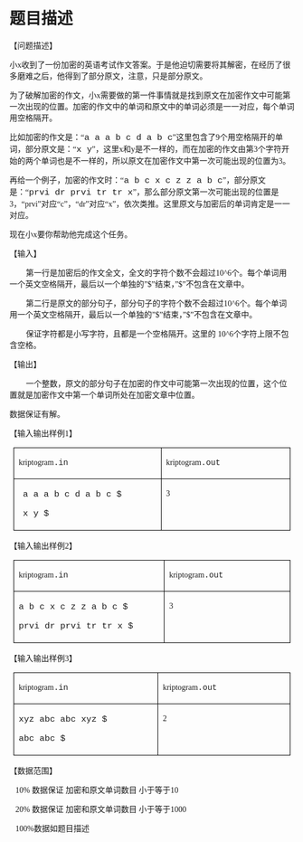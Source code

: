 # 题目描述


<p>
	<span style="font-size:10.5000pt;font-family:&#39;宋体&#39;;">【问题描述】</span><span style="font-size:10.5000pt;font-family:&#39;宋体&#39;;"></span> 
</p>
<p>
	<span style="font-size:10.5000pt;font-family:&#39;宋体&#39;;"> </span><span style="font-size:10.5000pt;font-family:&#39;宋体&#39;;">小<span>x</span><span>收到了一份加密的英语考试作文答案。于是他迫切需要将其解密，在经历了很多磨难之后，他得到了部分原文，注意，只是部分原文。</span></span><span style="font-size:10.5000pt;font-family:&#39;宋体&#39;;"></span> 
</p>
<p>
	<span style="font-size:10.5000pt;font-family:&#39;宋体&#39;;"> </span><span style="font-size:10.5000pt;font-family:&#39;宋体&#39;;">为了破解加密的作文，小<span>x</span><span>需要做的第一件事情就是找到原文在加密作文中可能第一次出现的位置。加密的作文中的单词和原文中的单词必须是一一对应，每个单词用空格隔开。</span></span><span style="font-size:10.5000pt;font-family:&#39;宋体&#39;;"></span> 
</p>
<p>
	<span style="font-size:10.5000pt;font-family:&#39;宋体&#39;;"> </span><span style="font-size:10.5000pt;font-family:&#39;宋体&#39;;">比如加密的作文是：“</span><span style="font-size:11.5000pt;font-family:&#39;Courier New&#39;;">a</span><span style="font-size:11.5000pt;font-family:&#39;Courier New&#39;;"> </span><span style="font-size:11.5000pt;font-family:&#39;Courier New&#39;;">a a b c d a b c</span><span style="font-size:10.5000pt;font-family:&#39;宋体&#39;;">”这里包含了<span>9</span><span>个用空格隔开的单词，部分原文是：“</span></span><span style="font-size:11.5000pt;font-family:&#39;Courier New&#39;;">x</span><span style="font-size:11.5000pt;font-family:&#39;Courier New&#39;;"> </span><span style="font-size:11.5000pt;font-family:&#39;Courier New&#39;;">y</span><span style="font-size:10.5000pt;font-family:&#39;宋体&#39;;">”，这里<span>x</span><span>和</span><span>y</span><span>是不一样的，而在加密的作文由第</span><span>3</span><span>个字符开始的两个单词也是不一样的，所以原文在加密作文中第一次可能出现的位置为</span><span>3</span><span>。</span></span><span style="font-size:10.5000pt;font-family:&#39;宋体&#39;;"></span> 
</p>
<p>
	<span style="font-size:10.5000pt;font-family:&#39;宋体&#39;;"> </span><span style="font-size:10.5000pt;font-family:&#39;宋体&#39;;">再给一个例子，加密的作文时：“</span><span style="font-size:11.5000pt;font-family:&#39;Courier New&#39;;">a</span><span style="font-size:11.5000pt;font-family:&#39;Courier New&#39;;"> </span><span style="font-size:11.5000pt;font-family:&#39;Courier New&#39;;">b c x c z z a b c</span><span style="font-size:10.5000pt;font-family:&#39;宋体&#39;;">”，部分原文是：“</span><span style="font-size:11.5000pt;font-family:&#39;Courier New&#39;;">pr</span><span style="font-size:11.5000pt;font-family:&#39;Courier New&#39;;">v</span><span style="font-size:11.5000pt;font-family:&#39;Courier New&#39;;">i </span><span style="font-size:11.5000pt;font-family:&#39;Courier New&#39;;">d</span><span style="font-size:11.5000pt;font-family:&#39;Courier New&#39;;">r </span><span style="font-size:11.5000pt;font-family:&#39;Courier New&#39;;">p</span><span style="font-size:11.5000pt;font-family:&#39;Courier New&#39;;">r</span><span style="font-size:11.5000pt;font-family:&#39;Courier New&#39;;">v</span><span style="font-size:11.5000pt;font-family:&#39;Courier New&#39;;">i </span><span style="font-size:11.5000pt;font-family:&#39;Courier New&#39;;">t</span><span style="font-size:11.5000pt;font-family:&#39;Courier New&#39;;">r </span><span style="font-size:11.5000pt;font-family:&#39;Courier New&#39;;">t</span><span style="font-size:11.5000pt;font-family:&#39;Courier New&#39;;">r</span><span style="font-size:11.5000pt;font-family:&#39;Courier New&#39;;"> </span><span style="font-size:11.5000pt;font-family:&#39;Courier New&#39;;">x</span><span style="font-size:10.5000pt;font-family:&#39;宋体&#39;;">”，那么部分原文第一次可能出现的位置是<span>3</span><span>，“</span><span>prvi</span><span>”对应“</span><span>c</span><span>”，“</span><span>dr</span><span>”对应“</span><span>x</span><span>”，依次类推。这里原文与加密后的单词肯定是一一对应。</span></span><span style="font-size:10.5000pt;font-family:&#39;宋体&#39;;"></span> 
</p>
<p>
	<span style="font-size:10.5000pt;font-family:&#39;宋体&#39;;"> </span><span style="font-size:10.5000pt;font-family:&#39;宋体&#39;;">现在小<span>x</span><span>要你帮助他完成这个任务。</span></span><span style="font-size:10.5000pt;font-family:&#39;宋体&#39;;"></span> 
</p>
<p>
	<span style="font-size:10.5000pt;font-family:&#39;宋体&#39;;">【输入】</span><span style="font-size:10.5000pt;font-family:&#39;宋体&#39;;"></span> 
</p>
<p style="text-indent:21.7500pt;">
	<span style="font-size:10.5000pt;font-family:&#39;宋体&#39;;">第一行是加密后的作文全文，全文的字符个数不会超过<span>10^6</span><span>个。每个单词用一个英文空格隔开，最后以一个单独的</span></span><span style="font-size:10.5000pt;font-family:&#39;Times New Roman&#39;;">”</span><span style="font-size:10.5000pt;font-family:&#39;宋体&#39;;">$</span><span style="font-size:10.5000pt;font-family:&#39;Times New Roman&#39;;">”</span><span style="font-size:10.5000pt;font-family:&#39;宋体&#39;;">结束，</span><span style="font-size:10.5000pt;font-family:&#39;Times New Roman&#39;;">”</span><span style="font-size:10.5000pt;font-family:&#39;宋体&#39;;">$</span><span style="font-size:10.5000pt;font-family:&#39;Times New Roman&#39;;">”</span><span style="font-size:10.5000pt;font-family:&#39;宋体&#39;;">不包含在文章中。</span><span style="font-size:10.5000pt;font-family:&#39;宋体&#39;;"></span> 
</p>
<p style="text-indent:21.7500pt;">
	<span style="font-size:10.5000pt;font-family:&#39;宋体&#39;;">第二行是原文的部分句子，部分句子的字符个数不会超过<span>10^6</span><span>个。每个单词用一个英文空格隔开，最后以一个单独的</span></span><span style="font-size:10.5000pt;font-family:&#39;Times New Roman&#39;;">”</span><span style="font-size:10.5000pt;font-family:&#39;宋体&#39;;">$</span><span style="font-size:10.5000pt;font-family:&#39;Times New Roman&#39;;">”</span><span style="font-size:10.5000pt;font-family:&#39;宋体&#39;;">结束，</span><span style="font-size:10.5000pt;font-family:&#39;Times New Roman&#39;;">”</span><span style="font-size:10.5000pt;font-family:&#39;宋体&#39;;">$</span><span style="font-size:10.5000pt;font-family:&#39;Times New Roman&#39;;">”</span><span style="font-size:10.5000pt;font-family:&#39;宋体&#39;;">不包含在文章中。</span><span style="font-size:10.5000pt;font-family:&#39;宋体&#39;;"></span> 
</p>
<p style="text-indent:21.7500pt;">
	<span style="font-size:10.5000pt;font-family:&#39;宋体&#39;;">保证字符都是小写字符，且都是一个空格隔开。这里的 <span>10^6</span><span>个字符上限不包含空格。</span></span><span style="font-size:10.5000pt;font-family:&#39;宋体&#39;;"></span> 
</p>
<p>
	<span style="font-size:10.5000pt;font-family:&#39;宋体&#39;;">【输出】</span><span style="font-size:10.5000pt;font-family:&#39;宋体&#39;;"></span> 
</p>
<p style="text-indent:21.7500pt;">
	<span style="font-size:10.5000pt;font-family:&#39;宋体&#39;;">一个整数，原文的部分句子在加密的作文中可能第一次出现的位置，这个位置就是加密作文中第一个单词所处在加密文章中位置。</span><span style="font-size:10.5000pt;font-family:&#39;宋体&#39;;"></span> 
</p>
<p>
	<span style="font-size:10.5000pt;font-family:&#39;宋体&#39;;"> </span><span style="font-size:10.5000pt;font-family:&#39;宋体&#39;;">数据保证有解。</span><span style="font-size:10.5000pt;font-family:&#39;宋体&#39;;"></span> 
</p>
<p>
	<span style="font-size:10.5000pt;font-family:&#39;宋体&#39;;">【输入输出样例<span>1</span><span>】</span></span><span style="font-size:10.5000pt;font-family:&#39;宋体&#39;;"></span> 
</p>
<table style="border-collapse:collapse;padding:0.0000pt 5.4000pt 0.0000pt 5.4000pt;">
	<tbody>
		<tr>
			<td style="border:0.5000pt solid #000000;" valign="top" width="282">
				<p>
					<span style="font-size:10.5000pt;font-family:&#39;宋体&#39;;">kriptogram</span><span style="font-size:10.5000pt;font-family:&#39;Courier New&#39;;">.in</span><span style="font-size:10.5000pt;font-family:&#39;Courier New&#39;;"></span> 
				</p>
			</td>
			<td style="border:0.5000pt solid #000000;" valign="top" width="282">
				<p>
					<span style="font-size:10.5000pt;font-family:&#39;宋体&#39;;">kriptogram</span><span style="font-size:10.5000pt;font-family:&#39;Courier New&#39;;">.out</span><span style="font-size:10.5000pt;font-family:&#39;Courier New&#39;;"></span> 
				</p>
			</td>
		</tr>
		<tr>
			<td style="border:0.5000pt solid #000000;" valign="top" width="282">
				<p style="margin-left:5.6500pt;text-align:left;">
					<span style="font-size:11.5000pt;font-family:&#39;Courier New&#39;;">a</span><span style="font-size:11.5000pt;font-family:&#39;Courier New&#39;;"> </span><span style="font-size:11.5000pt;font-family:&#39;Courier New&#39;;">a a b c d a b c $</span><span style="font-size:11.5000pt;font-family:&#39;Courier New&#39;;"></span> 
				</p>
				<p style="margin-left:5.6500pt;text-align:left;">
					<span style="font-size:11.5000pt;font-family:&#39;Courier New&#39;;">x</span><span style="font-size:11.5000pt;font-family:&#39;Courier New&#39;;"> </span><span style="font-size:11.5000pt;font-family:&#39;Courier New&#39;;">y $</span><span style="font-size:11.5000pt;font-family:&#39;宋体&#39;;"></span> 
				</p>
			</td>
			<td style="border:0.5000pt solid #000000;" valign="top" width="282">
				<p>
					<span style="font-size:10.5000pt;font-family:&#39;宋体&#39;;">3</span><span style="font-size:10.5000pt;font-family:&#39;宋体&#39;;"></span> 
				</p>
			</td>
		</tr>
	</tbody>
</table>
<p>
	<span style="font-size:10.5000pt;font-family:&#39;宋体&#39;;">【输入输出样例<span>2</span><span>】</span></span><span style="font-size:10.5000pt;font-family:&#39;宋体&#39;;"></span> 
</p>
<table style="border-collapse:collapse;padding:0.0000pt 5.4000pt 0.0000pt 5.4000pt;">
	<tbody>
		<tr>
			<td style="border:0.5000pt solid #000000;" valign="top" width="282">
				<p>
					<span style="font-size:10.5000pt;font-family:&#39;宋体&#39;;">kriptogram</span><span style="font-size:10.5000pt;font-family:&#39;Courier New&#39;;">.in</span><span style="font-size:10.5000pt;font-family:&#39;Courier New&#39;;"></span> 
				</p>
			</td>
			<td style="border:0.5000pt solid #000000;" valign="top" width="282">
				<p>
					<span style="font-size:10.5000pt;font-family:&#39;宋体&#39;;">kriptogram</span><span style="font-size:10.5000pt;font-family:&#39;Courier New&#39;;">.out</span><span style="font-size:10.5000pt;font-family:&#39;Courier New&#39;;"></span> 
				</p>
			</td>
		</tr>
		<tr>
			<td style="border:0.5000pt solid #000000;" valign="top" width="282">
				<p style="text-align:left;">
					<span style="font-size:11.5000pt;font-family:&#39;Courier New&#39;;">a</span><span style="font-size:11.5000pt;font-family:&#39;Courier New&#39;;"> </span><span style="font-size:11.5000pt;font-family:&#39;Courier New&#39;;">b c x c z z a b c $</span><span style="font-size:11.5000pt;font-family:&#39;Courier New&#39;;"></span> 
				</p>
				<p>
					<span style="font-size:11.5000pt;font-family:&#39;Courier New&#39;;">pr</span><span style="font-size:11.5000pt;font-family:&#39;Courier New&#39;;">v</span><span style="font-size:11.5000pt;font-family:&#39;Courier New&#39;;">i </span><span style="font-size:11.5000pt;font-family:&#39;Courier New&#39;;">d</span><span style="font-size:11.5000pt;font-family:&#39;Courier New&#39;;">r </span><span style="font-size:11.5000pt;font-family:&#39;Courier New&#39;;">p</span><span style="font-size:11.5000pt;font-family:&#39;Courier New&#39;;">r</span><span style="font-size:11.5000pt;font-family:&#39;Courier New&#39;;">v</span><span style="font-size:11.5000pt;font-family:&#39;Courier New&#39;;">i </span><span style="font-size:11.5000pt;font-family:&#39;Courier New&#39;;">t</span><span style="font-size:11.5000pt;font-family:&#39;Courier New&#39;;">r </span><span style="font-size:11.5000pt;font-family:&#39;Courier New&#39;;">t</span><span style="font-size:11.5000pt;font-family:&#39;Courier New&#39;;">r</span><span style="font-size:11.5000pt;font-family:&#39;Courier New&#39;;"> </span><span style="font-size:11.5000pt;font-family:&#39;Courier New&#39;;">x $</span><span style="font-size:10.5000pt;font-family:&#39;宋体&#39;;"></span> 
				</p>
			</td>
			<td style="border:0.5000pt solid #000000;" valign="top" width="282">
				<p>
					<span style="font-size:10.5000pt;font-family:&#39;宋体&#39;;">3</span><span style="font-size:10.5000pt;font-family:&#39;宋体&#39;;"></span> 
				</p>
			</td>
		</tr>
	</tbody>
</table>
<p>
	<span style="font-size:10.5000pt;font-family:&#39;宋体&#39;;">【输入输出样例<span>3</span><span>】</span></span><span style="font-size:10.5000pt;font-family:&#39;宋体&#39;;"></span> 
</p>
<table style="border-collapse:collapse;padding:0.0000pt 5.4000pt 0.0000pt 5.4000pt;">
	<tbody>
		<tr>
			<td style="border:0.5000pt solid #000000;" valign="top" width="282">
				<p>
					<span style="font-size:10.5000pt;font-family:&#39;宋体&#39;;">kriptogram</span><span style="font-size:10.5000pt;font-family:&#39;Courier New&#39;;">.in</span><span style="font-size:10.5000pt;font-family:&#39;Courier New&#39;;"></span> 
				</p>
			</td>
			<td style="border:0.5000pt solid #000000;" valign="top" width="282">
				<p>
					<span style="font-size:10.5000pt;font-family:&#39;宋体&#39;;">kriptogram</span><span style="font-size:10.5000pt;font-family:&#39;Courier New&#39;;">.out</span><span style="font-size:10.5000pt;font-family:&#39;Courier New&#39;;"></span> 
				</p>
			</td>
		</tr>
		<tr>
			<td style="border:0.5000pt solid #000000;" valign="top" width="282">
				<p style="text-align:left;">
					<span style="font-size:11.5000pt;font-family:&#39;Courier New&#39;;">xy</span><span style="font-size:11.5000pt;font-family:&#39;Courier New&#39;;">z </span><span style="font-size:11.5000pt;font-family:&#39;Courier New&#39;;">a</span><span style="font-size:11.5000pt;font-family:&#39;Courier New&#39;;">b</span><span style="font-size:11.5000pt;font-family:&#39;Courier New&#39;;">c </span><span style="font-size:11.5000pt;font-family:&#39;Courier New&#39;;">a</span><span style="font-size:11.5000pt;font-family:&#39;Courier New&#39;;">b</span><span style="font-size:11.5000pt;font-family:&#39;Courier New&#39;;">c </span><span style="font-size:11.5000pt;font-family:&#39;Courier New&#39;;">x</span><span style="font-size:11.5000pt;font-family:&#39;Courier New&#39;;">y</span><span style="font-size:11.5000pt;font-family:&#39;Courier New&#39;;">z $</span><span style="font-size:11.5000pt;font-family:&#39;Courier New&#39;;"></span> 
				</p>
				<p style="text-align:left;">
					<span style="font-size:11.5000pt;font-family:&#39;Courier New&#39;;">ab</span><span style="font-size:11.5000pt;font-family:&#39;Courier New&#39;;">c </span><span style="font-size:11.5000pt;font-family:&#39;Courier New&#39;;">a</span><span style="font-size:11.5000pt;font-family:&#39;Courier New&#39;;">b</span><span style="font-size:11.5000pt;font-family:&#39;Courier New&#39;;">c $</span><span style="font-size:11.5000pt;font-family:&#39;宋体&#39;;"></span> 
				</p>
			</td>
			<td style="border:0.5000pt solid #000000;" valign="top" width="282">
				<p>
					<span style="font-size:10.5000pt;font-family:&#39;宋体&#39;;">2</span><span style="font-size:10.5000pt;font-family:&#39;宋体&#39;;"></span> 
				</p>
			</td>
		</tr>
	</tbody>
</table>
<p>
	<span style="font-size:10.5000pt;font-family:&#39;宋体&#39;;">【数据范围】 </span><span style="font-size:10.5000pt;font-family:&#39;宋体&#39;;"></span> 
</p>
<p>
	<span style="font-size:10.5000pt;font-family:&#39;宋体&#39;;">   10% <span>数据保证 加密和原文单词数目 小于等于</span><span>10</span></span><span style="font-size:10.5000pt;font-family:&#39;宋体&#39;;"></span> 
</p>
<p>
	<span style="font-size:10.5000pt;font-family:&#39;宋体&#39;;">   20% <span>数据保证 加密和原文单词数目 小于等于</span><span>1000</span></span><span style="font-size:10.5000pt;font-family:&#39;宋体&#39;;"></span> 
</p>
<p>
	<span style="font-size:10.5000pt;font-family:&#39;宋体&#39;;">   100%<span>数据如题目描述</span></span><span style="font-size:10.5000pt;font-family:&#39;宋体&#39;;"></span> 
</p>
